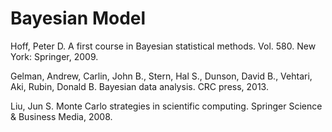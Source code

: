 # Bayesian Model

Hoff, Peter D. A first course in Bayesian statistical methods. Vol. 580. New York: Springer, 2009.

Gelman, Andrew, Carlin, John B., Stern, Hal S., Dunson, David B., Vehtari, Aki, Rubin, Donald B. Bayesian data analysis. CRC press, 2013.

Liu, Jun S. Monte Carlo strategies in scientific computing. Springer Science & Business Media, 2008.